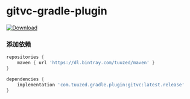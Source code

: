 # gitvc-gradle-plugin

[ ![Download](https://api.bintray.com/packages/tuuzed/maven/com.tuuzed.gradle.plugin%3Agitvc/images/download.svg) ](https://bintray.com/tuuzed/maven/com.tuuzed.gradle.plugin%3Agitvc/_latestVersion)

### 添加依赖

``` groovy
repositories {
    maven { url 'https://dl.bintray.com/tuuzed/maven' }
}

dependencies {
    implementation 'com.tuuzed.gradle.plugin:gitvc:latest.release'
}
```

### 

 

